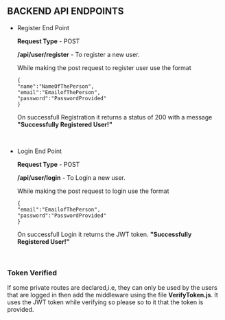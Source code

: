 ## BACKEND API ENDPOINTS

 * Register End Point

    **Request Type** - POST

    **/api/user/register** - To register a new user.

    While making the post request to register user use the format 
    ``` 
    {
    "name":"NameOfThePerson",
    "email":"EmailofThePerson",
    "password":"PasswordProvided"
    }
    ```
    On successfull Registration it returns a status of 200 with a message **"Successfully Registered User!"**

    <br />

 * Login End Point
    
    **Request Type** - POST

    **/api/user/login** - To Login a new user.

    While making the post request to login use the format 
    ``` 
    {
    "email":"EmailofThePerson",
    "password":"PasswordProvided"
    }
    ```
    On successfull Login it returns the JWT token. **"Successfully Registered User!"**

<br />

### Token Verified

If some private routes are declared,i.e, they can only be used by the users that are logged in then add the middleware using the file **VerifyToken.js**. It uses the JWT token while verifying so please so to it that the token is provided.


